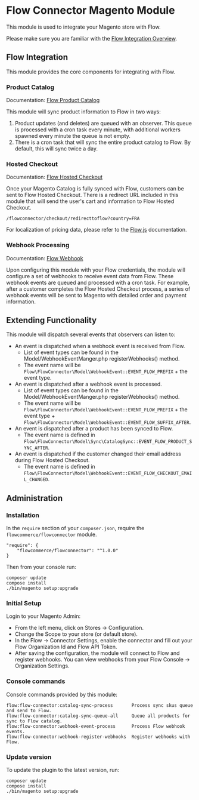 # Flow Connector Magento Module

This module is used to integrate your Magento store with Flow.

Please make sure you are familiar with the [Flow Integration Overview](https://docs.flow.io/integration-overview).

## Flow Integration

This module provides the core components for integrating with Flow.

### Product Catalog

Documentation: [Flow Product Catalog](https://docs.flow.io/integration-overview#product-catalog)

This module will sync product information to Flow in two ways:

1. Product updates (and deletes) are queued with an observer. This queue is processed with a cron task every minute, with additional workers spawned every minute the queue is not empty.
2. There is a cron task that will sync the entire product catalog to Flow. By default, this will sync twice a day.

### Hosted Checkout

Documentation: [Flow Hosted Checkout](https://docs.flow.io/checkout/checkout)

Once your Magento Catalog is fully synced with Flow, customers can be sent to Flow Hosted Checkout. There is a redirect URL included in this module that will send the user's cart and information to Flow Hosted Checkout.

```
/flowconnector/checkout/redirecttoflow?country=FRA
```

For localization of pricing data, please refer to the [Flow.js](https://docs.flow.io/shopify/flow-js) documentation.

### Webhook Processing

Documentation: [Flow Webhook](https://docs.flow.io/module/webhook)

Upon configuring this module with your Flow credentials, the module will configure a set of webhooks to receive event data from Flow. These webhook events are queued and processed with a cron task. For example, after a customer completes the Flow Hosted Checkout process, a series of webhook events will be sent to Magento with detailed order and payment information.

## Extending Functionality

This module will dispatch several events that observers can listen to:

- An event is dispatched when a webhook event is received from Flow.
  - List of event types can be found in the Model/WebhookEventManger.php registerWebhooks() method.
  - The event name will be `Flow\FlowConnector\Model\WebhookEvent::EVENT_FLOW_PREFIX` + the event type.
- An event is dispatched after a webhook event is processed.
  - List of event types can be found in the Model/WebhookEventManger.php registerWebhooks() method.
  - The event name will be `Flow\FlowConnector\Model\WebhookEvent::EVENT_FLOW_PREFIX` + the event type + `Flow\FlowConnector\Model\WebhookEvent::EVENT_FLOW_SUFFIX_AFTER`.
- An event is dispatched after a product has been synced to Flow.
  - The event name is defined in `Flow\FlowConnector\Model\Sync\CatalogSync::EVENT_FLOW_PRODUCT_SYNC_AFTER`.
- An event is dispatched if the customer changed their email address during Flow Hosted Checkout.
  - The event name is defined in `Flow\FlowConnector\Model\WebhookEvent::EVENT_FLOW_CHECKOUT_EMAIL_CHANGED`.

## Administration

### Installation

In the `require` section of your `composer.json`, require the `flowcommerce/flowconnector` module.

```
"require": {
    "flowcommerce/flowconnector": "^1.0.0"
}
```

Then from your console run:

```
composer update
compose install
./bin/magento setup:upgrade
```

### Initial Setup

Login to your Magento Admin:
- From the left menu, click on Stores -> Configuration.
- Change the Scope to your store (or default store).
- In the Flow -> Connector Settings, enable the connector and fill out your Flow Organization Id and Flow API Token.
- After saving the configuration, the module will connect to Flow and register webhooks. You can view webhooks from your Flow Console -> Organization Settings.

### Console commands

Console commands provided by this module:

```
flow:flow-connector:catalog-sync-process       Process sync skus queue and send to Flow.
flow:flow-connector:catalog-sync-queue-all     Queue all products for sync to Flow catalog.
flow:flow-connector:webhook-event-process      Process Flow webhook events.
flow:flow-connector:webhook-register-webhooks  Register webhooks with Flow.
```

### Update version

To update the plugin to the latest version, run:

```
composer update
compose install
./bin/magento setup:upgrade
```
